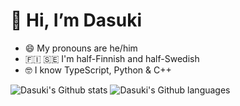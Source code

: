# 👋 Hi, I’m Dasuki
- 😄 My pronouns are he/him
- 🇫🇮 🇸🇪 I'm half-Finnish and half-Swedish
- 🤓 I know TypeScript, Python & C++

![Dasuki's Github stats](https://github-readme-stats.vercel.app/api?username=dkristia&show_icons=true&theme=merko&hide_title=true&hide_rank=true&hide_border=true)
![Dasuki's Github languages](https://github-readme-stats.vercel.app/api/top-langs/?username=anuraghazra&layout=compact&theme=merko&hide_border=true)
